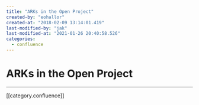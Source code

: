 ```yaml
---
title: "ARKs in the Open Project"
created-by: "eohallor"
created-at: "2018-02-09 13:14:01.419"
last-modified-by: "jak"
last-modified-at: "2021-01-26 20:40:58.526"
categories:
  - confluence
---
```


# ARKs in the Open Project


---

[[category.confluence]]
